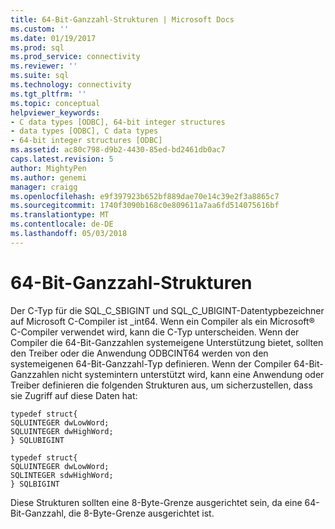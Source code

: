 ```yaml
---
title: 64-Bit-Ganzzahl-Strukturen | Microsoft Docs
ms.custom: ''
ms.date: 01/19/2017
ms.prod: sql
ms.prod_service: connectivity
ms.reviewer: ''
ms.suite: sql
ms.technology: connectivity
ms.tgt_pltfrm: ''
ms.topic: conceptual
helpviewer_keywords:
- C data types [ODBC], 64-bit integer structures
- data types [ODBC], C data types
- 64-bit integer structures [ODBC]
ms.assetid: ac80c798-d9b2-4430-85ed-bd2461db0ac7
caps.latest.revision: 5
author: MightyPen
ms.author: genemi
manager: craigg
ms.openlocfilehash: e9f397923b652bf889dae70e14c39e2f3a8865c7
ms.sourcegitcommit: 1740f3090b168c0e809611a7aa6fd514075616bf
ms.translationtype: MT
ms.contentlocale: de-DE
ms.lasthandoff: 05/03/2018
---
```

# <a name="64-bit-integer-structures"></a>64-Bit-Ganzzahl-Strukturen
Der C-Typ für die SQL_C_SBIGINT und SQL_C_UBIGINT-Datentypbezeichner auf Microsoft C-Compiler ist _int64. Wenn ein Compiler als ein Microsoft® C-Compiler verwendet wird, kann die C-Typ unterscheiden. Wenn der Compiler die 64-Bit-Ganzzahlen systemeigene Unterstützung bietet, sollten den Treiber oder die Anwendung ODBCINT64 werden von den systemeigenen 64-Bit-Ganzzahl-Typ definieren. Wenn der Compiler 64-Bit-Ganzzahlen nicht systemintern unterstützt wird, kann eine Anwendung oder Treiber definieren die folgenden Strukturen aus, um sicherzustellen, dass sie Zugriff auf diese Daten hat:  
  
```  
typedef struct{  
SQLUINTEGER dwLowWord;  
SQLUINTEGER dwHighWord;  
} SQLUBIGINT  
  
typedef struct{  
SQLUINTEGER dwLowWord;  
SQLINTEGER sdwHighWord;  
} SQLBIGINT  
```  
  
 Diese Strukturen sollten eine 8-Byte-Grenze ausgerichtet sein, da eine 64-Bit-Ganzzahl, die 8-Byte-Grenze ausgerichtet ist.
